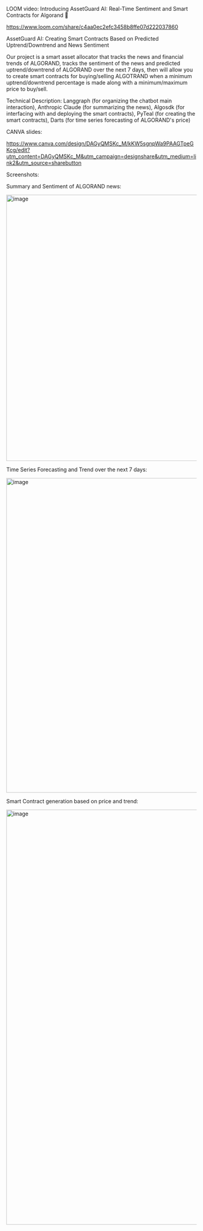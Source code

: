 LOOM video:  Introducing AssetGuard AI: Real-Time Sentiment and Smart Contracts for Algorand 🚀

https://www.loom.com/share/c4aa0ec2efc3458b8ffe07d222037860

AssetGuard AI: Creating Smart Contracts Based on Predicted Uptrend/Downtrend and News Sentiment

Our project is a smart asset allocator that tracks the news and financial trends of ALGORAND, tracks the sentiment of the news and predicted uptrend/downtrend of ALGORAND over the next 7 days, then will allow you to 
create smart contracts for buying/selling ALGOTRAND when a minimum uptrend/downtrend percentage is made along with a minimum/maximum price to buy/sell.

Technical Description:  Langgraph (for organizing the chatbot main interaction), Anthropic Claude (for summarizing the news), Algosdk (for interfacing with and deploying the smart contracts), PyTeal (for creating the smart contracts), Darts (for time series forecasting of ALGORAND's price)

CANVA slides:

https://www.canva.com/design/DAGyQMSKc_M/kKW5sgnpWa9PAAGTpeGKcg/edit?utm_content=DAGyQMSKc_M&utm_campaign=designshare&utm_medium=link2&utm_source=sharebutton

Screenshots:

Summary and Sentiment of ALGORAND news:

<img width="1125" height="703" alt="image" src="https://github.com/user-attachments/assets/b01c09ed-7295-4a69-8087-8a0ae6dd1610" />

Time Series Forecasting and Trend over the next 7 days:

<img width="1478" height="831" alt="image" src="https://github.com/user-attachments/assets/0104b035-9a73-47a7-8f3f-9ab50122a980" />

Smart Contract generation based on price and trend:

<img width="1755" height="1096" alt="image" src="https://github.com/user-attachments/assets/863dbdfa-c4e5-44df-bada-455fbec213c9" />



